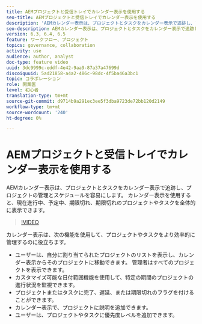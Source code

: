 ```yaml
---
title: AEMプロジェクトと受信トレイでカレンダー表示を使用する
seo-title: AEMプロジェクトと受信トレイでカレンダー表示を使用する
description: 'AEMカレンダー表示は、プロジェクトとタスクをカレンダー表示で追跡し、プロジェクトの管理とスケジュールを容易にします。 カレンダー表示を使用すると、現在進行中、予定中、期限切れ、期限切れのプロジェクトやタスクを全体的に表示できます。 '
seo-description: AEMカレンダー表示は、プロジェクトとタスクをカレンダー表示で追跡し、プロジェクトの管理とスケジュールを容易にします。 カレンダー表示を使用すると、現在進行中、予定中、期限切れ、期限切れのプロジェクトやタスクを全体的に表示できます。
version: 6.3, 6.4, 6.5
feature: ワークフロー、プロジェクト
topics: governance, collaboration
activity: use
audience: author, analyst
doc-type: feature video
uuid: 3dc9999c-eddf-4e42-9aa9-87a37a47699d
discoiquuid: 5ad21858-a4a2-486c-98dc-4f5ba46a3bc1
topic: コラボレーション
role: 開業医
level: 初心者
translation-type: tm+mt
source-git-commit: d9714b9a291ec3ee5f3dba9723de72bb120d2149
workflow-type: tm+mt
source-wordcount: '240'
ht-degree: 0%

---
```



# AEMプロジェクトと受信トレイでカレンダー表示を使用する

AEMカレンダー表示は、プロジェクトとタスクをカレンダー表示で追跡し、プロジェクトの管理とスケジュールを容易にします。 カレンダー表示を使用すると、現在進行中、予定中、期限切れ、期限切れのプロジェクトやタスクを全体的に表示できます。

>[!VIDEO](https://video.tv.adobe.com/v/16804/?quality=12&learn=on)

カレンダー表示は、次の機能を使用して、プロジェクトやタスクをより効率的に管理するのに役立ちます。

* ユーザーは、自分に割り当てられたプロジェクトのリストを表示し、カレンダー表示からそのプロジェクトに移動できます。 管理者はすべてのプロジェクトを表示できます。
* カスタマイズ可能な日付範囲機能を使用して、特定の期間のプロジェクトの進行状況を監視できます。
* プロジェクトまたはタスクに完了、遅延、または期限切れのフラグを付けることができます。
* カレンダー表示で、プロジェクトに説明を追加できます。
* ユーザーは、プロジェクトやタスクに優先度レベルを追加できます。
